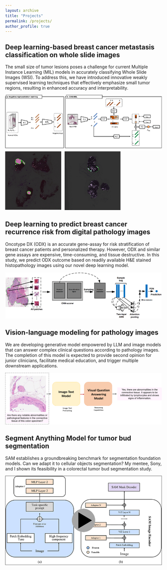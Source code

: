```yaml
---
layout: archive
title: "Projects"
permalink: /projects/
author_profile: true
---
```


## Deep learning-based breast cancer metastasis classification on whole slide images
The small size of tumor lesions poses a challenge for current Multiple Instance Learning (MIL) models in accurately classifying Whole Slide Images (WSI). To address this, we have introduced innovative weakly supervised learning techniques that effectively emphasize small tumor regions, resulting in enhanced accuracy and interpretability.

![Diagram](/images/diagram.png "diagram")
![Attentionmap](/images/attentionmap.png "attention map")

## Deep learning to predict breast cancer recurrence risk from digital pathology images
Oncotype DX (ODX) is an accurate gene-assay for risk stratification of breast cancer patients and personalized therapy. However, ODX and similar gene assays are expensive, time-consuming, and tissue destructive. In this study, we predict ODX outcome based on readily available H&E stained histopathology images using our novel deep learning model.

![bcrnet](/images/bcrnet.PNG "bcrnet")

## Vision-language modeling for pathology images
We are developing generative model empowered by LLM and image models that can answer complex clinical questions according to pathology images. The completion of this model is expected to provide second opinion for junior clinicians, facilitate medical education, and trigger multiple downstream applications. 

![vlm](/images/vlm.png "vlm")

## Segment Anything Model for tumor bud segmentation
SAM establishes a groundbreaking benchmark for segmentation foundation models. Can we adapt it to cellular objects segmentation? My mentee, Sony, and I shown its feasibility in a colorectal tumor bud segmentation study.

[![sam](/images/sam1.png "sam")](https://www.youtube.com/watch?v=0L3VLz6V4HU)



